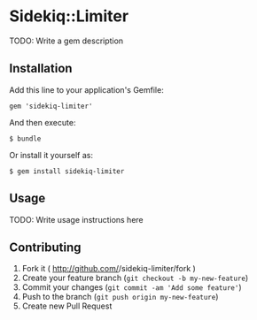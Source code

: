 # Sidekiq::Limiter

TODO: Write a gem description

## Installation

Add this line to your application's Gemfile:

    gem 'sidekiq-limiter'

And then execute:

    $ bundle

Or install it yourself as:

    $ gem install sidekiq-limiter

## Usage

TODO: Write usage instructions here

## Contributing

1. Fork it ( http://github.com/<my-github-username>/sidekiq-limiter/fork )
2. Create your feature branch (`git checkout -b my-new-feature`)
3. Commit your changes (`git commit -am 'Add some feature'`)
4. Push to the branch (`git push origin my-new-feature`)
5. Create new Pull Request
